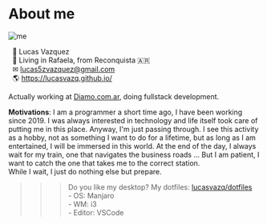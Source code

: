 # About me

![me](https://raw.githubusercontent.com/lucasvazq/lucasvazq/gh-pages/2020-07-15-235125_1360x768_scrot.png)

&nbsp;&nbsp;👨 Lucas Vazquez
<br>&nbsp;&nbsp;📌 Living in Rafaela, from Reconquista 🇦🇷
<br>&nbsp;&nbsp;✉ lucas5zvazquez@gmail.com
<br>&nbsp;&nbsp;🌎 https://lucasvazq.github.io/

Actually working at [Diamo.com.ar](https://diamo.com.ar), doing fullstack development.

**Motivations**: I am a programmer a short time ago, I have been working since 2019. I was always interested in technology and life itself took care of putting me in this place. Anyway, I'm just passing through. I see this activity as a hobby, not as something I want to do for a lifetime, but as long as I am entertained, I will be immersed in this world. At the end of the day, I always wait for my train, one that navigates the business roads ... But I am patient, I want to catch the one that takes me to the correct station.<br>While I wait, I just do nothing else but prepare.

>>> Do you like my desktop? My dotfiles: [lucasvazq/dotfiles](https://github.com/lucasvazq/dotfiles)
>>> <br>- OS: Manjaro
>>> <br>- WM: i3
>>> <br>- Editor: VSCode
